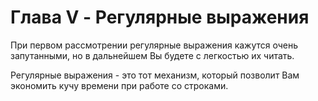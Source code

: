 # Глава V - Регулярные выражения

При первом рассмотрении регулярные выражения кажутся очень запутанными, но в дальнейшем Вы будете с легкостью их читать.

Регулярные выражения - это тот механизм, который позволит Вам экономить кучу времени при работе со строками.